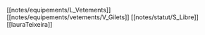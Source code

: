 [[notes/equipements/L_Vetements]] [[notes/equipements/vetements/V_Gilets]] [[notes/statut/S_Libre]]
[[lauraTeixeira]]